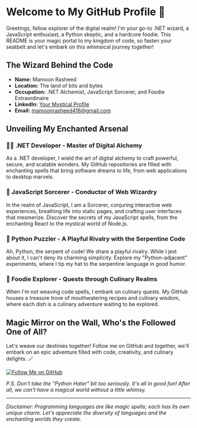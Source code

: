 # Welcome to My GitHub Profile 🚀

Greetings, fellow explorer of the digital realm! I'm your go-to .NET wizard, a JavaScript enthusiast, a Python skeptic, and a hardcore foodie. This README is your magic portal to my kingdom of code, so fasten your seatbelt and let's embark on this whimsical journey together!

## The Wizard Behind the Code

- **Name:** Mamoon Rasheed
- **Location:** The land of bits and bytes
- **Occupation:** .NET Alchemist, JavaScript Sorcerer, and Foodie Extraordinaire
- **LinkedIn:** [Your Mystical Profile](https://www.linkedin.com/in/mamoon-rasheed-88ba3b112)
- **Email:** mamoonrasheed416@gmail.com

## Unveiling My Enchanted Arsenal

### 🧙‍♂️ .NET Developer - Master of Digital Alchemy

As a .NET developer, I wield the art of digital alchemy to craft powerful, secure, and scalable wonders. My GitHub repositories are filled with enchanting spells that bring software dreams to life, from web applications to desktop marvels.

### 🌠 JavaScript Sorcerer - Conductor of Web Wizardry

In the realm of JavaScript, I am a Sorcerer, conjuring interactive web experiences, breathing life into static pages, and crafting user interfaces that mesmerize. Discover the secrets of my JavaScript spells, from the enchanting React to the mystical world of Node.js.

### 🌟 Python Puzzler - A Playful Rivalry with the Serpentine Code

Ah, Python, the serpent of code! We share a playful rivalry. While I jest about it, I can't deny its charming simplicity. Explore my "Python-adjacent" experiments, where I tip my hat to the serpentine language in good humor.

### 🍔 Foodie Explorer - Quests through Culinary Realms

When I'm not weaving code spells, I embark on culinary quests. My GitHub houses a treasure trove of mouthwatering recipes and culinary wisdom, where each dish is a culinary adventure waiting to be explored.

## Magic Mirror on the Wall, Who's the Followed One of All?

Let's weave our destinies together! Follow me on GitHub and together, we'll embark on an epic adventure filled with code, creativity, and culinary delights. 🪄

[![Follow Me on GitHub](https://img.shields.io/github/followers/yourusername?label=Follow&style=social)](https://github.com/mamoon-rasheed)

*P.S. Don't take the "Python Hater" bit too seriously. It's all in good fun! After all, we can't have a magical world without a little whimsy.*

---

*Disclaimer: Programming languages are like magic spells; each has its own unique charm. Let's appreciate the diversity of languages and the enchanting worlds they create.*
